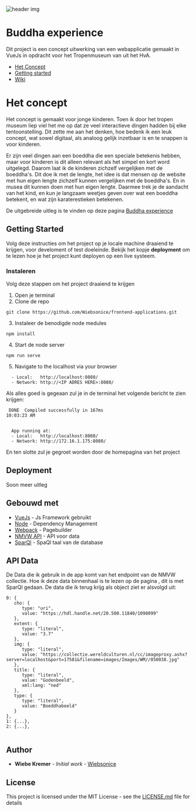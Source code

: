 ![header img](https://github.com/Wiebsonice/frontend-applications/blob/master/wiki-assets/readme-header.gif)
# Buddha experience

Dit project is een concept uitwerking van een webapplicatie gemaakt in VueJs in opdracht voor het Tropenmuseum van uit het HvA.

* [Het Concept](https://github.com/Wiebsonice/frontend-applications/blob/master/README.md#het-concept)
* [Getting started](https://github.com/Wiebsonice/frontend-applications/blob/master/README.md#getting-started)
* [Wiki](https://github.com/Wiebsonice/frontend-applications/wiki)

# Het concept
Het concept is gemaakt voor jonge kinderen. Toen ik door het tropen museum liep viel het me op dat ze veel interactieve dingen hadden bij elke tentoonstelling. Dit zette me aan het denken, hoe bedenk ik een leuk concept, wat sowel digitaal, als analoog gelijk inzetbaar is en te snappen is voor kinderen.  
  
Er zijn veel dingen aan een boeddha die een speciale betekenis hebben, maar voor kinderen is dit alleen relevant als het simpel en kort word uitgelegd. Daarom laat ik de kinderen zichzelf vergelijken met de boeddha's. Dit doe ik met de lengte, het idee is dat mensen op de website met hun eigen lengte zichzelf kunnen vergelijken met de boeddha's. En in musea dit kunnen doen met hun eigen lengte. Daarmee trek je de aandacht van het kind, en kun je langzaam weetjes geven over wat een boeddha betekent, en wat zijn karaterestieken betekenen.  

De uitgebreide uitleg is te vinden op deze pagina [Buddha experience](https://github.com/Wiebsonice/frontend-applications/wiki/Buddha-Experience-concept)


## Getting Started
  
Volg deze instructies om het project op je locale machine draaiend te krijgen, voor develoment of test doeleinde.
Bekijk het kopje **deployment** om te lezen hoe je het project kunt deployen op een live systeem.


### Instaleren

Volg deze stappen om het project draaiend te krijgen

1. Open je terminal
2. Clone de repo

```
git clone https://github.com/Wiebsonice/frontend-applications.git
```

3. Instaleer de benodigde node medules

```
npm install
```

4. Start de node server

```
npm run serve
```

5. Navigate to the localhost via your browser

```
  - Local:   http://localhost:8080/
  - Network: http://<IP ADRES HERE>:8080/
```

Als alles goed is gegeaan zul je in de terminal het volgende bericht te zien krijgen:

```
 DONE  Compiled successfully in 167ms                                                                                                  10:03:23 AM


  App running at:
  - Local:   http://localhost:8080/
  - Network: http://172.16.1.175:8080/

```
En ten slotte zul je gegroet worden door de homepagina van het project


## Deployment
Soon meer uitleg

## Gebouwd met

* [VueJs](https://vuejs.org/) - Js Framework gebruikt
* [Node](https://nodejs.org/en/) - Dependency Management
* [Webpack](https://webpack.js.org/) - Pagebuilder
* [NMVW API](https://collectie.wereldculturen.nl/) - API voor data
* [SparQl](https://www.w3.org/TR/rdf-sparql-query/) - SpaQl taal van de database
  
## API Data

De Data die ik gebruik in de app komt van het endpoint van de NMVW collectie. Hoe ik deze data binnenhaal is te lezen op de pagina [](), dit is met SparQl gedaan. De data die ik terug krijg als object ziet er alsvolgd uit:

```
0: {
   cho: {
      type: "uri",
      value: "https://hdl.handle.net/20.500.11840/1098099"
   },
   extent: {
      type: "literal",
      value: "3.7"
   },
   img: {
      type: "literal",
      value: "https://collectie.wereldculturen.nl/cc/imageproxy.ashx?server=localhost&port=17581&filename=images/Images/WM//050038.jpg"
   },
   title: {
      type: "literal",
      value: "Godenbeeld",
      xml:lang: "ned"
   },
   type: {
      type: "literal",
      value: "Boeddhabeeld"
   }
},
1: {...},
2: {...},


```
  
## Author

* **Wiebe Kremer** - *Initial work* - [Wiebsonice](https://github.com/Wiebsonice)

## License

This project is licensed under the MIT License - see the [LICENSE.md](LICENSE.md) file for details


